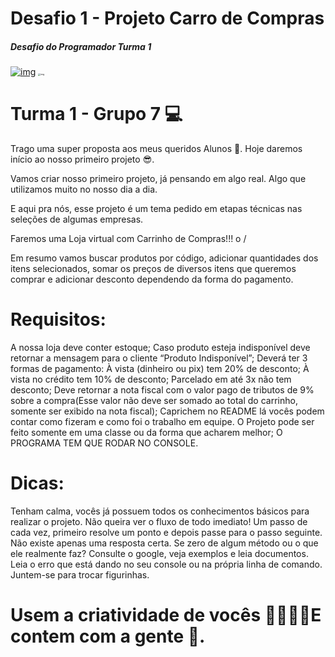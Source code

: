 # Desafio 1 - Projeto Carro de Compras 

##### Desafio do Programador Turma 1 



[![img](https://user-images.githubusercontent.com/92064386/138007193-47cac947-928e-4909-a299-0ae99b35eed9.png)](https://user-images.githubusercontent.com/92064386/138007193-47cac947-928e-4909-a299-0ae99b35eed9.png) [<img src="https://user-images.githubusercontent.com/92064386/138007156-3ae6e393-a770-4bf7-85cb-9f9d390fb118.png" alt="img" style="zoom:25%;" />](https://user-images.githubusercontent.com/92064386/138007156-3ae6e393-a770-4bf7-85cb-9f9d390fb118.png)

# Turma 1 - Grupo 7 :computer:

Trago uma super proposta aos meus queridos Alunos 🥰. Hoje daremos início ao nosso primeiro projeto 😎.

Vamos criar nosso primeiro projeto, já pensando em algo real. Algo que utilizamos muito no nosso dia a dia.

E aqui pra nós, esse projeto é um tema pedido em etapas técnicas nas seleções de algumas empresas.

Faremos uma Loja virtual com Carrinho de Compras!!! o /

Em resumo vamos buscar produtos por código, adicionar quantidades dos itens selecionados, somar os preços de diversos itens que queremos comprar e adicionar desconto dependendo da forma do pagamento.

# Requisitos:

A nossa loja deve conter estoque; Caso produto esteja indisponível deve retornar a mensagem para o cliente “Produto Indisponível”; Deverá ter 3 formas de pagamento: À vista (dinheiro ou pix) tem 20% de desconto; À vista no crédito tem 10% de desconto; Parcelado em até 3x não tem desconto; Deve retornar a nota fiscal com o valor pago de tributos de 9% sobre a compra(Esse valor não deve ser somado ao total do carrinho, somente ser exibido na nota fiscal); Caprichem no README lá vocês podem contar como fizeram e como foi o trabalho em equipe. O Projeto pode ser feito somente em uma classe ou da forma que acharem melhor; O PROGRAMA TEM QUE RODAR NO CONSOLE.

# Dicas:

Tenham calma, vocês já possuem todos os conhecimentos básicos para realizar o projeto. Não queira ver o fluxo de todo imediato! Um passo de cada vez, primeiro resolve um ponto e depois passe para o passo seguinte. Não existe apenas uma resposta certa. Se zero de algum método ou o que ele realmente faz? Consulte o google, veja exemplos e leia documentos. Leia o erro que está dando no seu console ou na própria linha de comando. Juntem-se para trocar figurinhas.

# Usem a criatividade de vocês 🚀🚀🚀🚀E contem com a gente 🧡.